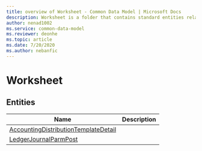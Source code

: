 ```yaml
---
title: overview of Worksheet - Common Data Model | Microsoft Docs
description: Worksheet is a folder that contains standard entities related to the Common Data Model.
author: nenad1002
ms.service: common-data-model
ms.reviewer: deonhe
ms.topic: article
ms.date: 7/20/2020
ms.author: nebanfic
---
```


# Worksheet


## Entities

|Name|Description|
|---|---|
|[AccountingDistributionTemplateDetail](AccountingDistributionTemplateDetail.md)||
|[LedgerJournalParmPost](LedgerJournalParmPost.md)||
